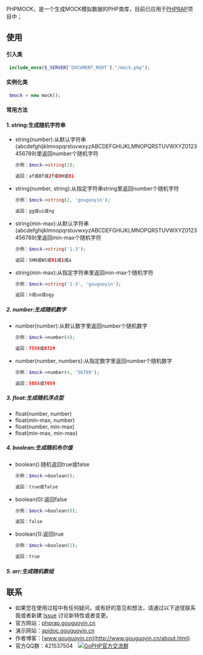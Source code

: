 PHPMOCK，是一个生成MOCK模拟数据的PHP类库，目前已应用于[PHPRAP](http://phprap.gouguoyin.cn/)项目中；
## 使用
#### 引入类
 
 ```php
  include_once($_SERVER['DOCUMENT_ROOT']."/mock.php");
 ```
     
#### 实例化类
 
 ```php
  $mock = new mock();
 ```
 
#### 常用方法
 
#### 1. string:生成随机字符串
    
- string(number):从默认字符串(abcdefghijklmnopqrstuvwxyzABCDEFGHIJKLMNOPQRSTUVWXYZ0123456789)里返回number个随机字符

    ```php
    示例：$mock->string(2);
    ```
     
    ```php
    返回：af或Bf或2f或0H或81
    ```
- string(number, string):从指定字符串string里返回number个随机字符

    ```php
    示例：$mock->string(2, 'gouguoyin');
    ```
     
    ```php
    返回：gg或ui或ng
    ```
         
- string(min-max):从默认字符串(abcdefghijklmnopqrstuvwxyzABCDEFGHIJKLMNOPQRSTUVWXYZ0123456789)里返回min-max个随机字符

    ```php
    示例：$mock->string('1-3');
    ```
     
    ```php
    返回：SHN或WS或81或1或a
    ```
- string(min-max):从指定字符串里返回min-max个随机字符

    ```php
    示例：$mock->string('1-3', 'gouguoyin');
    ```
     
    ```php
    返回：n或uo或ogy
    ```    
##### 2. number:生成随机数字
    
- number(number):从默认数字里返回number个随机数字

    ```php
    示例：$mock->number(4);
    ```
     
    ```php
    返回：7559或0729
    ```
- number(number, numbers):从指定数字里返回number个随机数字

    ```php
    示例：$mock->number(4, '56789');
    ```
     
    ```php
    返回：5855或7659
    ```
    
##### 3. float:生成随机浮点型
    
- float(number, number)
- float(min-max, number)
- float(number, min-max)
- float(min-max, min-max)

##### 4. boolean:生成随机布尔值

- boolean():随机返回true或false

    ```php
    示例：$mock->boolean();
    ```
     
    ```php
    返回：true或false
    ```  
    
- boolean(0):返回false

    ```php
    示例：$mock->boolean(0);
    ```
     
    ```php
    返回：false
    ```  
    
- boolean(1):返回true

    ```php
    示例：$mock->boolean(1);
    ```
     
    ```php
    返回：true
    ```  
    

##### 5. arr:生成随机数组
    
## 联系

- 如果您在使用过程中有任何疑问，或有好的意见和想法，请通过以下途径联系我或者新建 [Issue](https://github.com/gouguoyin/phprap/issues)  讨论新特性或者变更。
- 官方网站：[phprap.gouguoyin.cn](http://phprap.gouguoyin.cn)
- 演示网站：[apidoc.gouguoyin.cn](http://apidoc.gouguoyin.cn)
- 作者博客：[www.gouguoyin.cn](http://www.gouguoyin.cn/about.html)
- 官方QQ群：421537504 <a style="margin-left:10px" target="_blank" href="http://shang.qq.com/wpa/qunwpa?idkey=d49826b55d1759513ce5d68253b3f0589b227587edf87059aa08125e620b73c0"><img border="0" src="http://pub.idqqimg.com/wpa/images/group.png" alt="GoPHP官方交流群" title="GoPHP官方交流群"></a>



    
